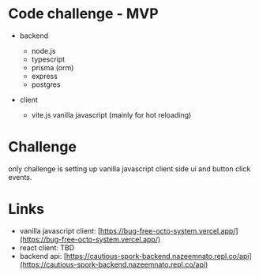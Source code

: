 # Code challenge - MVP

- backend

  - node.js
  - typescript
  - prisma (orm)
  - express
  - postgres

- client
  - vite.js vanilla javascript (mainly for hot reloading)

# Challenge

only challenge is setting up vanilla javascript client side ui and button click events.

# Links

- vanilla javascript client: [https://bug-free-octo-system.vercel.app/](https://bug-free-octo-system.vercel.app/)
- react client: TBD
- backend api: [https://cautious-spork-backend.nazeemnato.repl.co/api](https://cautious-spork-backend.nazeemnato.repl.co/api)